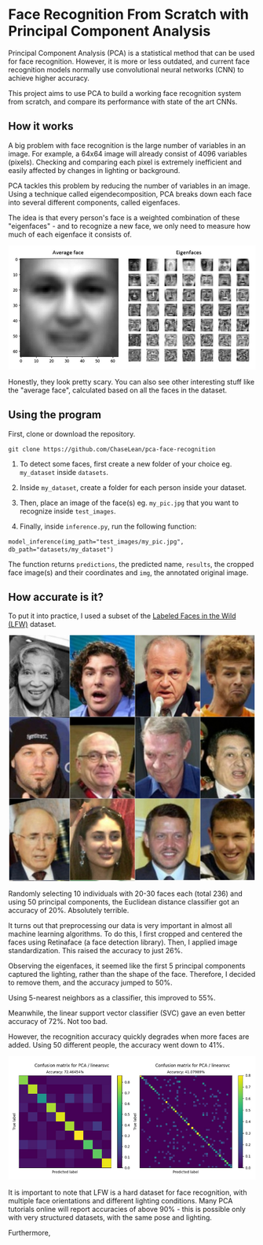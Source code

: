 # Face Recognition From Scratch with Principal Component Analysis

Principal Component Analysis (PCA) is a statistical method that can be used for face recognition. However, it is more or less outdated, and current face recognition models normally use convolutional neural networks (CNN) to achieve higher accuracy.

This project aims to use PCA to build a working face recognition system from scratch, and compare its performance with state of the art CNNs.

## How it works

A big problem with face recognition is the large number of variables in an image. For example, a 64x64 image will already consist of 4096 variables (pixels). Checking and comparing each pixel is extremely inefficient and easily affected by changes in lighting or background.

PCA tackles this problem by reducing the number of variables in an image. Using a technique called eigendecomposition, PCA breaks down each face into several different components, called eigenfaces. 

The idea is that every person's face is a weighted combination of these "eigenfaces" - and to recognize a new face, we only need to measure how much of each eigenface it consists of.

<img src="metrics/eigenfaces.jpg">

Honestly, they look pretty scary. You can also see other interesting stuff like the "average face", calculated based on all the faces in the dataset.

## Using the program

First, clone or download the repository.

```
git clone https://github.com/ChaseLean/pca-face-recognition
```

1. To detect some faces, first create a new folder of your choice eg. `my_dataset` inside `datasets`. 

2. Inside `my_dataset`, create a folder for each person inside your dataset.

3. Then, place an image of the face(s) eg. `my_pic.jpg` that you want to recognize inside `test_images`. 

4. Finally, inside `inference.py`, run the following function:

```
model_inference(img_path="test_images/my_pic.jpg", db_path="datasets/my_dataset")
```
The function returns `predictions`, the predicted name, `results`, the cropped face image(s) and their coordinates and `img`, the annotated original image.

## How accurate is it?

To put it into practice, I used a subset of the [Labeled Faces in the Wild (LFW)](http://vis-www.cs.umass.edu/lfw/) dataset.

<p align="center">
    <img src="metrics/lfw.jpg" width=500>
</p>

Randomly selecting 10 individuals with 20-30 faces each (total 236) and using 50 principal components, the Euclidean distance classifier got an accuracy of 20%. Absolutely terrible.

It turns out that preprocessing our data is very important in almost all machine learning algorithms. To do this, I first cropped and centered the faces using Retinaface (a face detection library). Then, I applied image standardization. This raised the accuracy to just 26%.

Observing the eigenfaces, it seemed like the first 5 principal components captured the lighting, rather than the shape of the face. Therefore, I decided to remove them, and the accuracy jumped to 50%.

Using 5-nearest neighbors as a classifier, this improved to 55%.

Meanwhile, the linear support vector classifier (SVC) gave an even better accuracy of 72%. Not too bad.

However, the recognition accuracy quickly degrades when more faces are added. Using 50 different people, the accuracy went down to 41%.

<img src="metrics/accuracy_svc.jpg">

It is important to note that LFW is a hard dataset for face recognition, with multiple face orientations and different lighting conditions. Many PCA tutorials online will report accuracies of above 90% - this is possible only with very structured datasets, with the same pose and lighting.

Furthermore, 





